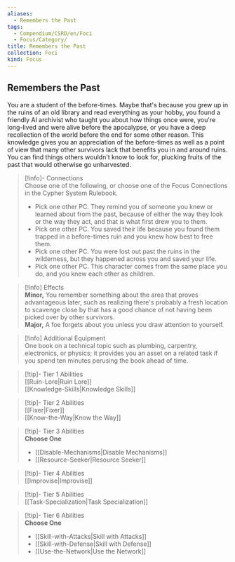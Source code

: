 ```yaml
---
aliases:
  - Remembers the Past
tags:
  - Compendium/CSRD/en/Foci
  - Focus/Category/
title: Remembers the Past
collection: Foci
kind: Focus
---
```

## Remembers the Past  
You are a student of the before-times. Maybe that's because you grew up in the ruins of an old library and read everything as your hobby, you found a friendly AI archivist who taught you about how things once were, you're long-lived and were alive before the apocalypse, or you have a deep recollection of the world before the end for some other reason. This knowledge gives you an appreciation of the before-times as well as a point of view that many other survivors lack that benefits you in and around ruins. You can find things others wouldn't know to look for, plucking fruits of the past that would otherwise go unharvested.  

>[!info]- Connections  
>Choose one of the following, or choose one of the Focus Connections in the Cypher System Rulebook.  
>- Pick one other PC. They remind you of someone you knew or learned about from the past, because of either the way they look or the way they act, and that is what first drew you to them.  
>- Pick one other PC. You saved their life because you found them trapped in a before-times ruin and you knew how best to free them.  
>- Pick one other PC. You were lost out past the ruins in the wilderness, but they happened across you and saved your life.  
>- Pick one other PC. This character comes from the same place you do, and you knew each other as children.  

>[!info] Effects  
>**Minor,** You remember something about the area that proves advantageous later, such as realizing there's probably a fresh location to scavenge close by that has a good chance of not having been picked over by other survivors.  
>**Major,** A foe forgets about you unless you draw attention to yourself.  

>[!info] Additional Equipment  
>One book on a technical topic such as plumbing, carpentry, electronics, or physics; it provides you an asset on a related task if you spend ten minutes perusing the book ahead of time.  


>[!tip]- Tier 1 Abilities  
> [[Ruin-Lore|Ruin Lore]]  
> [[Knowledge-Skills|Knowledge Skills]]  


>[!tip]- Tier 2 Abilities  
> [[Fixer|Fixer]]  
> [[Know-the-Way|Know the Way]]  


>[!tip]- Tier 3 Abilities  
> **Choose One**  
>- [[Disable-Mechanisms|Disable Mechanisms]]  
>- [[Resource-Seeker|Resource Seeker]]  


>[!tip]- Tier 4 Abilities  
> [[Improvise|Improvise]]  


>[!tip]- Tier 5 Abilities  
> [[Task-Specialization|Task Specialization]]  


>[!tip]- Tier 6 Abilities  
> **Choose One**  
>- [[Skill-with-Attacks|Skill with Attacks]]  
>- [[Skill-with-Defense|Skill with Defense]]  
>- [[Use-the-Network|Use the Network]]
